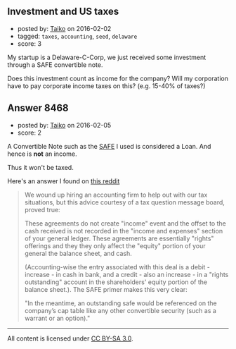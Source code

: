 ## Investment and US taxes

- posted by: [Taiko](https://stackexchange.com/users/334941/taiko) on 2016-02-02
- tagged: `taxes`, `accounting`, `seed`, `delaware`
- score: 3

My startup is a Delaware-C-Corp, we just received some investment through a SAFE convertible note.

Does this investment count as income for the company? Will my corporation have to pay corporate income taxes on this? (e.g. 15-40% of taxes?)


## Answer 8468

- posted by: [Taiko](https://stackexchange.com/users/334941/taiko) on 2016-02-05
- score: 2

<p>A Convertible Note such as the <a href="https://blog.ycombinator.com/announcing-the-safe-a-replacement-for-convertible-notes" rel="nofollow">SAFE</a> I used is considered a Loan. And hence is <strong>not</strong> an income.</p>

<p>Thus it won't be taxed.</p>

<p>Here's an answer I found on <a href="https://www.reddit.com/r/Accounting/comments/3jaam5/tax_impact_of_safes_simple_agreement_for_future/" rel="nofollow">this reddit</a></p>

<blockquote>
  <p>We wound up hiring an accounting firm to help out with our tax situations, but this advice courtesy of a tax question message board, proved true:</p>
  
  <p>These agreements do not create "income" event and the offset to the
  cash received is not recorded in the "income and expenses" section of
  your general ledger. These agreements are essentially "rights"
  offerings and they they only affect the "equity" portion of your
  general the balance sheet, and cash.</p>
  
  <p>(Accounting-wise the entry associated with this deal is a debit -
  increase - in cash in bank, and a credit - also an increase - in a
  "rights outstanding" account in the shareholders' equity portion of
  the balance sheet.). The SAFE primer makes this very clear:</p>
  
  <p>"In the meantime, an outstanding safe would be referenced on the
  company’s cap table like any other convertible security (such as a
  warrant or an option)."</p>
</blockquote>




---

All content is licensed under [CC BY-SA 3.0](https://creativecommons.org/licenses/by-sa/3.0/).
